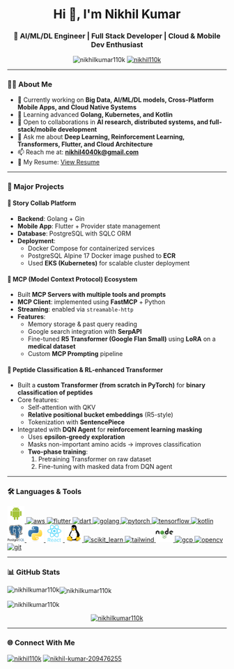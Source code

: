 <h1 align="center">Hi 👋, I'm Nikhil Kumar</h1>
<h3 align="center">🚀 AI/ML/DL Engineer | Full Stack Developer | Cloud & Mobile Dev Enthusiast</h3>

<p align="center">
  <img src="https://komarev.com/ghpvc/?username=nikhilkumar110k&label=Profile%20views&color=0e75b6&style=flat" alt="nikhilkumar110k" /> 
  <a href="https://twitter.com/nikhil110k" target="blank"><img src="https://img.shields.io/twitter/follow/nikhil110k?logo=twitter&style=for-the-badge" alt="nikhil110k" /></a>
</p>

---

### 👨‍💻 About Me
- 🔭 Currently working on **Big Data, AI/ML/DL models, Cross-Platform Mobile Apps, and Cloud Native Systems**  
- 🌱 Learning advanced **Golang, Kubernetes, and Kotlin**  
- 👯 Open to collaborations in **AI research, distributed systems, and full-stack/mobile development**  
- 💬 Ask me about **Deep Learning, Reinforcement Learning, Transformers, Flutter, and Cloud Architecture**  
- 📫 Reach me at: **nikhil4040k@gmail.com**  
- 📄 My Resume: [View Resume](https://drive.google.com/file/d/12wfDD7FJnb5rhu-zpV7Kyn74Tx5O8_he/view?usp=drivesdk)

---

### 🚀 Major Projects

#### 📖 Story Collab Platform
- **Backend**: Golang + Gin  
- **Mobile App**: Flutter + Provider state management  
- **Database**: PostgreSQL with SQLC ORM  
- **Deployment**:  
  - Docker Compose for containerized services  
  - PostgreSQL Alpine 17 Docker image pushed to **ECR**  
  - Used **EKS (Kubernetes)** for scalable cluster deployment  

#### 🔌 MCP (Model Context Protocol) Ecosystem
- Built **MCP Servers with multiple tools and prompts**  
- **MCP Client**: implemented using **FastMCP** + Python  
- **Streaming**: enabled via `streamable-http`  
- **Features**:  
  - Memory storage & past query reading  
  - Google search integration with **SerpAPI**  
  - Fine-tuned **R5 Transformer (Google Flan Small)** using **LoRA** on a **medical dataset**  
  - Custom **MCP Prompting** pipeline  

#### 🧬 Peptide Classification & RL-enhanced Transformer
- Built a **custom Transformer (from scratch in PyTorch)** for **binary classification of peptides**  
- Core features:  
  - Self-attention with QKV  
  - **Relative positional bucket embeddings** (R5-style)  
  - Tokenization with **SentencePiece**  
- Integrated with **DQN Agent** for **reinforcement learning masking**  
  - Uses **epsilon-greedy exploration**  
  - Masks non-important amino acids → improves classification  
  - **Two-phase training**:  
    1. Pretraining Transformer on raw dataset  
    2. Fine-tuning with masked data from DQN agent  

---

### 🛠️ Languages & Tools

<p align="left">
<a href="https://developer.android.com" target="_blank" rel="noreferrer"> <img src="https://raw.githubusercontent.com/devicons/devicon/master/icons/android/android-original-wordmark.svg" alt="android" width="40" height="40"/> </a>
<a href="https://aws.amazon.com" target="_blank" rel="noreferrer"> <img src="https://www.vectorlogo.zone/logos/amazon_aws/amazon_aws-icon.svg" alt="aws" width="40" height="40"/> </a>
<a href="https://flutter.dev" target="_blank" rel="noreferrer"> <img src="https://www.vectorlogo.zone/logos/flutterio/flutterio-icon.svg" alt="flutter" width="40" height="40"/> </a>
<a href="https://dart.dev" target="_blank" rel="noreferrer"> <img src="https://www.vectorlogo.zone/logos/dartlang/dartlang-icon.svg" alt="dart" width="40" height="40"/> </a>
<a href="https://golang.org" target="_blank" rel="noreferrer"> <img src="https://cdn.jsdelivr.net/gh/devicons/devicon/icons/go/go-original.svg" alt="golang" width="40" height="40"/> </a>
<a href="https://pytorch.org" target="_blank" rel="noreferrer"> <img src="https://www.vectorlogo.zone/logos/pytorch/pytorch-icon.svg" alt="pytorch" width="40" height="40"/> </a>
<a href="https://www.tensorflow.org" target="_blank" rel="noreferrer"> <img src="https://www.vectorlogo.zone/logos/tensorflow/tensorflow-icon.svg" alt="tensorflow" width="40" height="40"/> </a>
<a href="https://kotlinlang.org" target="_blank" rel="noreferrer"> <img src="https://www.vectorlogo.zone/logos/kotlinlang/kotlinlang-icon.svg" alt="kotlin" width="40" height="40"/> </a>
<a href="https://www.postgresql.org" target="_blank" rel="noreferrer"> <img src="https://raw.githubusercontent.com/devicons/devicon/master/icons/postgresql/postgresql-original-wordmark.svg" alt="postgresql" width="40" height="40"/> </a>
<a href="https://www.python.org" target="_blank" rel="noreferrer"> <img src="https://raw.githubusercontent.com/devicons/devicon/master/icons/python/python-original.svg" alt="python" width="40" height="40"/> </a>
<a href="https://reactjs.org/" target="_blank" rel="noreferrer"> <img src="https://raw.githubusercontent.com/devicons/devicon/master/icons/react/react-original-wordmark.svg" alt="react" width="40" height="40"/> </a>
<a href="https://www.linux.org/" target="_blank" rel="noreferrer"> <img src="https://raw.githubusercontent.com/devicons/devicon/master/icons/linux/linux-original.svg" alt="linux" width="40" height="40"/> </a>
<a href="https://scikit-learn.org/" target="_blank" rel="noreferrer"> <img src="https://upload.wikimedia.org/wikipedia/commons/0/05/Scikit_learn_logo_small.svg" alt="scikit_learn" width="40" height="40"/> </a>
<a href="https://tailwindcss.com/" target="_blank" rel="noreferrer"> <img src="https://www.vectorlogo.zone/logos/tailwindcss/tailwindcss-icon.svg" alt="tailwind" width="40" height="40"/> </a>
<a href="https://nodejs.org" target="_blank" rel="noreferrer"> <img src="https://raw.githubusercontent.com/devicons/devicon/master/icons/nodejs/nodejs-original-wordmark.svg" alt="nodejs" width="40" height="40"/> </a>
<a href="https://cloud.google.com" target="_blank" rel="noreferrer"> <img src="https://www.vectorlogo.zone/logos/google_cloud/google_cloud-icon.svg" alt="gcp" width="40" height="40"/> </a>
<a href="https://opencv.org/" target="_blank" rel="noreferrer"> <img src="https://www.vectorlogo.zone/logos/opencv/opencv-icon.svg" alt="opencv" width="40" height="40"/> </a>
<a href="https://git-scm.com/" target="_blank" rel="noreferrer"> <img src="https://www.vectorlogo.zone/logos/git-scm/git-scm-icon.svg" alt="git" width="40" height="40"/> </a>
</p>

---

### 📊 GitHub Stats
<p>
<img align="left" src="https://github-readme-stats.vercel.app/api/top-langs?username=nikhilkumar110k&show_icons=true&locale=en&layout=compact" alt="nikhilkumar110k" />
</p>

<p>
<img align="center" src="https://github-readme-stats.vercel.app/api?username=nikhilkumar110k&show_icons=true&locale=en" alt="nikhilkumar110k" />
</p>

<p>
<img align="center" src="https://github-readme-streak-stats.herokuapp.com/?user=nikhilkumar110k&" alt="nikhilkumar110k" />
</p>

<p align="center">
<a href="https://github.com/ryo-ma/github-profile-trophy"><img src="https://github-profile-trophy.vercel.app/?username=nikhilkumar110k&margin-w=15&margin-h=15" alt="nikhilkumar110k" /></a>
</p>

---

### 🌐 Connect With Me
<p align="left">
<a href="https://twitter.com/nikhil110k" target="blank"><img align="center" src="https://raw.githubusercontent.com/rahuldkjain/github-profile-readme-generator/master/src/images/icons/Social/twitter.svg" alt="nikhil110k" height="30" width="40" /></a>
<a href="https://linkedin.com/in/nikhil-kumar-209476255" target="blank"><img align="center" src="https://raw.githubusercontent.com/rahuldkjain/github-profile-readme-generator/master/src/images/icons/Social/linked-in-alt.svg" alt="nikhil-kumar-209476255" height="30" width="40" /></a>
</p>